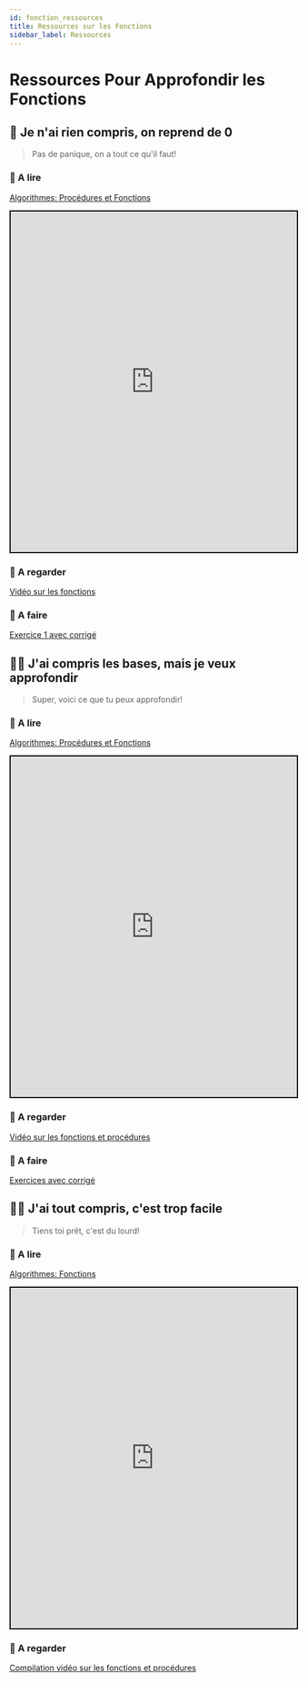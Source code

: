 ```yaml
---
id: fonction_ressources
title: Ressources sur les Fonctions
sidebar_label: Ressources
---
```


# Ressources Pour Approfondir les Fonctions

## 🏁 Je n'ai rien compris, on reprend de 0
> Pas de panique, on a tout ce qu'il faut!

### 📖 A lire

[Algorithmes: Procédures et Fonctions](http://pise.info/algo/procedures.htm)
<iframe style="width:100%; height:600px; border:2px solid black" src="http://pise.info/algo/procedures.htm"></iframe>

### 🍿 A regarder

[Vidéo sur les fonctions](https://www.youtube.com/watch?v=nOp7XW-BOv8)

### 🚀 A faire

[Exercice 1 avec corrigé](https://www.maths-cours.fr/exercices/algorithme-et-fonction/)

## 👩‍💻 J'ai compris les bases, mais je veux approfondir
> Super, voici ce que tu peux approfondir!

### 📖 A lire

[Algorithmes: Procédures et Fonctions](http://miage.univ-nantes.fr/miage/DVD-MIAGEv2/Algo_files/DVDMIAGE_Algo_Chapitre_07_Fonctions.pdf)
<iframe style="width:100%; height:600px; border:2px solid black" src="http://miage.univ-nantes.fr/miage/DVD-MIAGEv2/Algo_files/DVDMIAGE_Algo_Chapitre_07_Fonctions.pdf"></iframe>

### 🍿 A regarder

[Vidéo sur les fonctions et procédures](https://www.youtube.com/watch?v=ksf3oVVyRvE)

### 🚀 A faire

[Exercices avec corrigé](http://pise.info/algo/enonces11.htm#En11.1)

## 🏄‍♀️ J'ai tout compris, c'est trop facile
> Tiens toi prêt, c'est du lourd!

### 📖 A lire

[Algorithmes: Fonctions](http://www.licence.elec.upmc.fr/S_tec/coursEnLigne/algorithmique/index.html)
<iframe style="width:100%; height:600px; border:2px solid black" src="http://www.licence.elec.upmc.fr/S_tec/coursEnLigne/algorithmique/index.html"></iframe>

### 🍿 A regarder

[Compilation vidéo sur les fonctions et procédures](https://www.youtube.com/watch?v=-DDXczInjGU&list=PLwHHAvorm5F86AbKbjs0b4aJRz0glcMXA&index=2)
